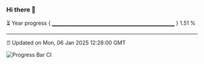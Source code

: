 ### Hi there 👋

⏳ Year progress { ▁▁▁▁▁▁▁▁▁▁▁▁▁▁▁▁▁▁▁▁▁▁▁▁▁▁▁▁▁▁ } 1.51 %

---

⏰ Updated on Mon, 06 Jan 2025 12:28:00 GMT

![Progress Bar CI](https://github.com/liununu/liununu/workflows/Progress%20Bar%20CI/badge.svg)
